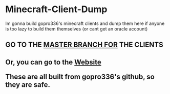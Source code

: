 # Minecraft-Client-Dump
Im gonna build gopro336's minecraft clients and dump them here if anyone is too lazy to build them themselves (or cant get an oracle account)
<h2>GO TO THE <a href="https://github.com/plasterboy83/Minecraft-Client-Dump/tree/master">MASTER BRANCH FOR</a> THE CLIENTS</h2>
<h2> Or, you can go to the <a href="https://plasterboy83.github.io/Minecraft-Client-Dump/">Website</a>
<b>
  <p>
These are all built from gopro336's github, so they are safe.
</b>
